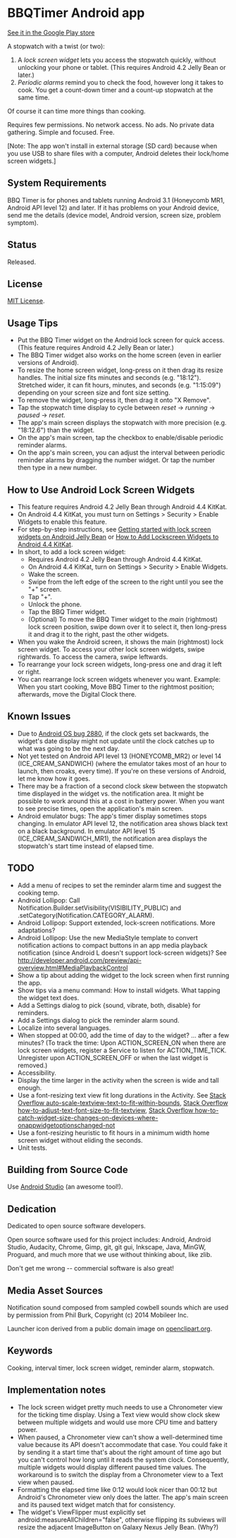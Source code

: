 # BBQTimer Android app

[See it in the Google Play store](https://play.google.com/store/apps/details?id=com.onefishtwo.bbqtimer)

A stopwatch with a twist (or two):

1. A *lock screen widget* lets you access the stopwatch quickly, without unlocking your phone or
   tablet. (This requires Android 4.2 Jelly Bean or later.)
2. *Periodic alarms* remind you to check the food, however long it takes to cook. You get a
   count-down timer and a count-up stopwatch at the same time.

Of course it can time more things than cooking.

Requires few permissions. No network access. No ads. No private data gathering.
Simple and focused. Free.

[Note: The app won't install in external storage (SD card) because when you use USB to share files
with a computer, Android deletes their lock/home screen widgets.]

## System Requirements

BBQ Timer is for phones and tablets running Android 3.1 (Honeycomb MR1, Android API level 12) and
later. If it has problems on your Android device, send me the details (device model, Android
version, screen size, problem symptom).

## Status
Released.

## License

[MIT License](https://github.com/1fish2/BBQTimer/blob/master/LICENSE.md).

## Usage Tips
* Put the BBQ Timer widget on the Android lock screen for quick access. (This feature requires
  Android 4.2 Jelly Bean or later.)
* The BBQ Timer widget also works on the home screen (even in earlier versions of Android).
* To resize the home screen widget, long-press on it then drag its resize handles.
  The initial size fits minutes and seconds (e.g. "18:12"). Stretched wider, it can fit hours,
  minutes, and seconds (e.g. "1:15:09") depending on your screen size and font size setting.
* To remove the widget, long-press it, then drag it onto "X Remove".
* Tap the stopwatch time display to cycle between *reset* -> *running* -> *paused* -> *reset.*
* The app's main screen displays the stopwatch with more precision (e.g. "18:12.6") than the widget.
* On the app's main screen, tap the checkbox to enable/disable periodic reminder alarms.
* On the app's main screen, you can adjust the interval between periodic reminder alarms by
  dragging the number widget. Or tap the number then type in a new number.

## How to Use Android Lock Screen Widgets
* This feature requires Android 4.2 Jelly Bean through Android 4.4 KitKat.
* On Android 4.4 KitKat, you must turn on Settings > Security > Enable Widgets to enable this
  feature.
* For step-by-step instructions, see [Getting started with lock screen widgets on Android Jelly
  Bean](http://howto.cnet.com/8301-11310_39-57549747-285/getting-started-with-lock-screen-widgets-on-android-jelly-bean/
  "CNET How To")
  or [How to Add Lockscreen Widgets to Android 4.4
  KitKat](http://www.gottabemobile.com/2013/11/11/add-lockscreen-widgets-android-4-4-kitkat-nexus-5/
  "GottaBe Mobile").
* In short, to add a lock screen widget:
    * Requires Android 4.2 Jelly Bean through Android 4.4 KitKat.
    * On Android 4.4 KitKat, turn on Settings > Security > Enable Widgets.
    * Wake the screen.
    * Swipe from the left edge of the screen to the right until you see the "+" screen.
    * Tap "+".
    * Unlock the phone.
    * Tap the BBQ Timer widget.
    * (Optional) To move the BBQ Timer widget to the *main* (rightmost) lock screen position, swipe
      down over it to select it, then long-press it and drag it to the right, past the other
      widgets.
* When you wake the Android screen, it shows the main (rightmost) lock screen widget.
  To access your other lock screen widgets, swipe rightwards.
  To access the camera, swipe leftwards.
* To rearrange your lock screen widgets, long-press one and drag it left or right.
* You can rearrange lock screen widgets whenever you want. Example: When you start cooking, Move
  BBQ Timer to the rightmost position; afterwards, move the Digital Clock there.

## Known Issues
* Due to [Android OS bug 2880](https://code.google.com/p/android/issues/detail?id=2880), if the
  clock gets set backwards, the widget's date display might not update until the clock catches up to
  what was going to be the next day.
* Not yet tested on Android API level 13 (HONEYCOMB_MR2) or level 14 (ICE_CREAM_SANDWICH) (where the
  emulator takes most of an hour to launch, then croaks, every time). If you're on these versions of
  Android, let me know how it goes.
* There may be a fraction of a second clock skew between the stopwatch time displayed in the widget
  vs. the notification area. It might be possible to work around this at a cost in battery power.
  When you want to see precise times, open the application's main screen.
* Android emulator bugs: The app's timer display sometimes stops changing. In emulator API level 12,
  the notification area shows black text on a black background. In emulator API level 15
  (ICE_CREAM_SANDWICH_MR1), the notification area displays the stopwatch's start time instead of
  elapsed time.

## TODO
* Add a menu of recipes to set the reminder alarm time and suggest the cooking temp.
* Android Lollipop: Call Notification.Builder.setVisibility(VISIBILITY_PUBLIC) and
  .setCategory(Notification.CATEGORY_ALARM).
* Android Lollipop: Support extended, lock-screen notifications. More adaptations?
* Android Lollipop: Use the new MediaStyle template to convert notification actions to compact
  buttons in an app media playback notification (since Android L doesn't support lock-screen
  widgets)? See http://developer.android.com/preview/api-overview.html#MediaPlaybackControl
* Show a tip about adding the widget to the lock screen when first running the app.
* Show tips via a menu command: How to install widgets. What tapping the widget text does.
* Add a Settings dialog to pick {sound, vibrate, both, disable} for reminders.
* Add a Settings dialog to pick the reminder alarm sound.
* Localize into several languages.
* When stopped at 00:00, add the time of day to the widget? ... after a few minutes?
  (To track the time: Upon ACTION_SCREEN_ON when there are lock screen widgets, register a Service to
  listen for ACTION_TIME_TICK. Unregister upon ACTION_SCREEN_OFF or when the last widget is removed.)
* Accessibility.
* Display the time larger in the activity when the screen is wide and tall enough.
* Use a font-resizing text view fit long durations in the Activity. See
  [Stack Overflow auto-scale-textview-text-to-fit-within-bounds](http://stackoverflow.com/questions/5033012/auto-scale-textview-text-to-fit-within-bounds/),
  [Stack Overflow how-to-adjust-text-font-size-to-fit-textview](http://stackoverflow.com/questions/2617266/how-to-adjust-text-font-size-to-fit-textview/),
  [Stack Overflow how-to-catch-widget-size-changes-on-devices-where-onappwidgetoptionschanged-not](http://stackoverflow.com/questions/17396045/how-to-catch-widget-size-changes-on-devices-where-onappwidgetoptionschanged-not)
* Use a font-resizing heuristic to fit hours in a minimum width home screen widget without eliding
  the seconds.
* Unit tests.

## Building from Source Code
Use [Android Studio](http://developer.android.com/sdk/installing/studio.html) (an awesome tool!).

## Dedication
Dedicated to open source software developers.

Open source software used for this project includes: Android, Android Studio, Audacity, Chrome,
Gimp, git, git gui, Inkscape, Java, MinGW, Proguard, and much more that we use without thinking
about, like zlib.

Don't get me wrong -- commercial software is also great!

## Media Asset Sources
Notification sound composed from sampled cowbell sounds which are used by permission from Phil Burk,
Copyright (c) 2014 Mobileer Inc.

Launcher icon derived from a public domain image on [openclipart.org](http://openclipart.org).

## Keywords
Cooking, interval timer, lock screen widget, reminder alarm, stopwatch.

## Implementation notes
* The lock screen widget pretty much needs to use a Chronometer view for the ticking time display.
Using a Text view would show clock skew between multiple widgets and would use more CPU time and
battery power.
* When paused, a Chronometer view can't show a well-determined time value because its API doesn't
accommodate that case. You could fake it by sending it a start time that's about the right amount of
time ago but you can't control how long until it reads the system clock. Consequently, multiple
widgets would display different paused time values. The workaround is to switch the display from a
Chronometer view to a Text view when paused.
* Formatting the elapsed time like 0:12 would look nicer than 00:12 but Android's Chronometer view
only does the latter. The app's main screen and its paused text widget match that for consistency.
* The widget's ViewFlipper must explicitly set android:measureAllChildren="false", otherwise
flipping its subviews will resize the adjacent ImageButton on Galaxy Nexus Jelly Bean. (Why?)
